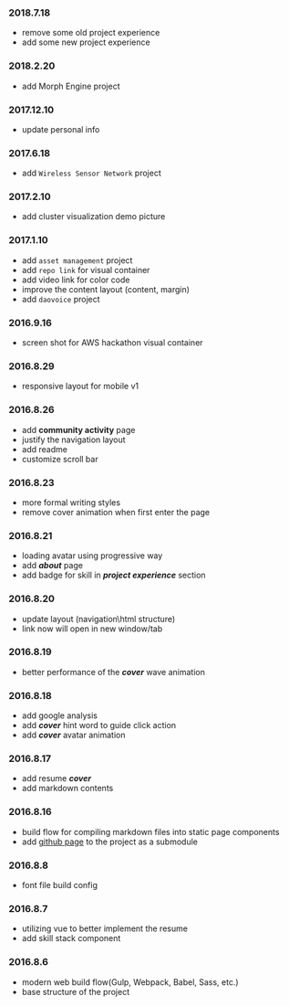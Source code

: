 ### 2018.7.18
* remove some old project experience
* add some new project experience

### 2018.2.20
* add Morph Engine project

### 2017.12.10
* update personal info

### 2017.6.18
* add `Wireless Sensor Network` project

### 2017.2.10
* add cluster visualization demo picture

### 2017.1.10
* add `asset management` project
* add `repo link` for visual container
* add video link for color code
* improve the content layout (content, margin)
* add `daovoice` project
### 2016.9.16
* screen shot for AWS hackathon visual container

### 2016.8.29
* responsive layout for mobile v1

### 2016.8.26
* add **community activity** page
* justify the navigation layout
* add readme
* customize scroll bar

### 2016.8.23
* more formal writing styles
* remove cover animation when first enter the page

### 2016.8.21
* loading avatar using progressive way
* add ***about*** page
* add badge for skill in ***project experience*** section

### 2016.8.20
* update layout (navigation\html structure)
* link now will open in new window/tab

### 2016.8.19
* better performance of the ***cover*** wave animation

### 2016.8.18
* add google analysis
* add ***cover*** hint word to guide click action
* add ***cover*** avatar animation

### 2016.8.17
* add resume ***cover***
* add markdown contents

### 2016.8.16
* build flow for compiling markdown files into static page components
* add [github page](https://github.com/tankiJong/tankijong.github.io/) to the project as a submodule

### 2016.8.8
* font file build config

### 2016.8.7
* utilizing vue to better implement the resume
* add skill stack component

### 2016.8.6
* modern web build flow(Gulp, Webpack, Babel, Sass, etc.)
* base structure of the project
